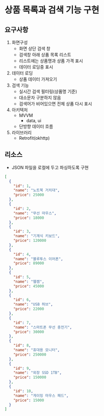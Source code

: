 # 상품 목록과 검색 기능 구현

## 요구사항
1. 화면구성
    - 화면 상단 검색 창
    - 검색창 아래 상품 목록 리스트
    - 리스트에는 상품명과 상품 가격 표시
    - 데이터 로딩중 표시
2. 데이터 로딩
    - 상품 데이터 가져오기
3. 검색 기능
   - 실시간 검색 필터링(상품명 기준)
   - 대소문자 구분하지 않음
   - 검색어가 비어있으면 전체 상품 다시 표시
4. 아키텍처
   - MVVM
     - data, ui
   - 단방향 데이터 흐름
5. 라이브러리
   - Retrofit(okhttp)

## 리소스
- JSON 파일을 로컬에 두고 파싱하도록 구현

```json
[
  {
    "id": 1,
    "name": "노트북 거치대",
    "price": 25000
  },
  {
    "id": 2,
    "name": "무선 마우스",
    "price": 18000
  },
  {
    "id": 3,
    "name": "기계식 키보드",
    "price": 120000
  },
  {
    "id": 4,
    "name": "블루투스 이어폰",
    "price": 89000
  },
  {
    "id": 5,
    "name": "웹캠",
    "price": 45000
  },
  {
    "id": 6,
    "name": "USB 허브",
    "price": 22000
  },
  {
    "id": 7,
    "name": "스마트폰 무선 충전기",
    "price": 30000
  },
  {
    "id": 8,
    "name": "휴대용 모니터",
    "price": 250000
  },
  {
    "id": 9,
    "name": "외장 SSD 1TB",
    "price": 150000
  },
  {
    "id": 10,
    "name": "게이밍 마우스 패드",
    "price": 15000
  }
]
```